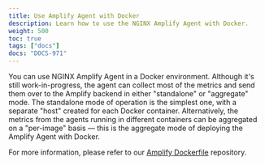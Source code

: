 ```yaml
---
title: Use Amplify Agent with Docker
description: Learn how to use the NGINX Amplify Agent with Docker.
weight: 500
toc: true
tags: ["docs"]
docs: "DOCS-971"
---
```


You can use NGINX Amplify Agent in a Docker environment. Although it's still work-in-progress, the agent can collect most of the metrics and send them over to the Amplify backend in either "standalone" or "aggregate" mode. The standalone mode of operation is the simplest one, with a separate "host" created for each Docker container. Alternatively, the metrics from the agents running in different containers can be aggregated on a "per-image" basis — this is the aggregate mode of deploying the Amplify Agent with Docker.

For more information, please refer to our [Amplify Dockerfile](https://github.com/nginxinc/docker-nginx-amplify) repository.
